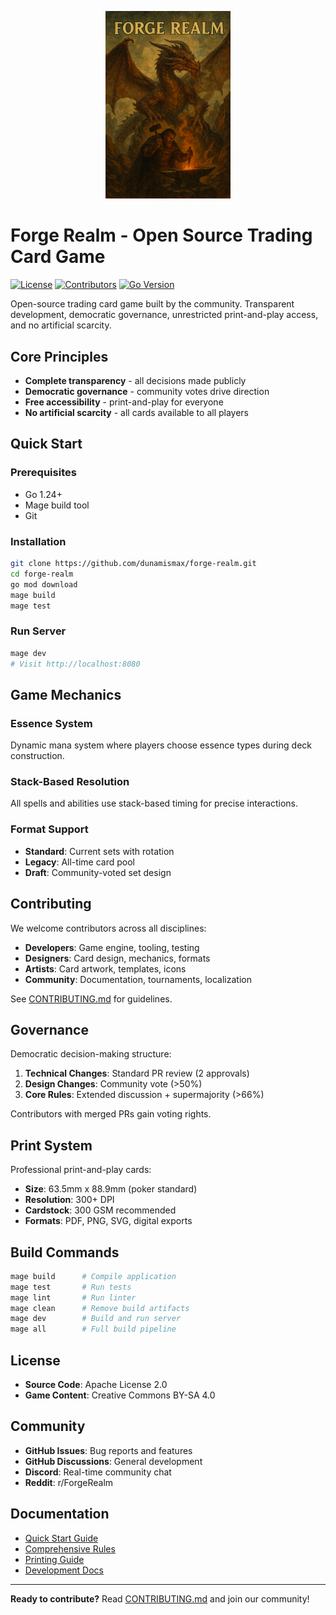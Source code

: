 <p align="center">
  <img src="https://github.com/dunamismax/images/blob/main/forge-realm/forge-realm-new.png" alt="Forge Realm" width="200" />
</p>

# Forge Realm - Open Source Trading Card Game

[![License](https://img.shields.io/badge/License-Apache%202.0-blue.svg)](https://opensource.org/licenses/Apache-2.0)
[![Contributors](https://img.shields.io/github/contributors/dunamismax/forge-realm)](https://github.com/dunamismax/forge-realm/graphs/contributors)
[![Go Version](https://img.shields.io/badge/Go-1.24-blue.svg)](https://golang.org)

Open-source trading card game built by the community. Transparent development, democratic governance, unrestricted print-and-play access, and no artificial scarcity.

## Core Principles

- **Complete transparency** - all decisions made publicly
- **Democratic governance** - community votes drive direction
- **Free accessibility** - print-and-play for everyone
- **No artificial scarcity** - all cards available to all players

## Quick Start

### Prerequisites

- Go 1.24+
- Mage build tool
- Git

### Installation

```bash
git clone https://github.com/dunamismax/forge-realm.git
cd forge-realm
go mod download
mage build
mage test
```

### Run Server

```bash
mage dev
# Visit http://localhost:8080
```

## Game Mechanics

### Essence System

Dynamic mana system where players choose essence types during deck construction.

### Stack-Based Resolution

All spells and abilities use stack-based timing for precise interactions.

### Format Support

- **Standard**: Current sets with rotation
- **Legacy**: All-time card pool
- **Draft**: Community-voted set design

## Contributing

We welcome contributors across all disciplines:

- **Developers**: Game engine, tooling, testing
- **Designers**: Card design, mechanics, formats
- **Artists**: Card artwork, templates, icons
- **Community**: Documentation, tournaments, localization

See [CONTRIBUTING.md](CONTRIBUTING.md) for guidelines.

## Governance

Democratic decision-making structure:

1. **Technical Changes**: Standard PR review (2 approvals)
2. **Design Changes**: Community vote (>50%)
3. **Core Rules**: Extended discussion + supermajority (>66%)

Contributors with merged PRs gain voting rights.

## Print System

Professional print-and-play cards:

- **Size**: 63.5mm x 88.9mm (poker standard)
- **Resolution**: 300+ DPI
- **Cardstock**: 300 GSM recommended
- **Formats**: PDF, PNG, SVG, digital exports

## Build Commands

```bash
mage build      # Compile application
mage test       # Run tests
mage lint       # Run linter
mage clean      # Remove build artifacts
mage dev        # Build and run server
mage all        # Full build pipeline
```

## License

- **Source Code**: Apache License 2.0
- **Game Content**: Creative Commons BY-SA 4.0

## Community

- **GitHub Issues**: Bug reports and features
- **GitHub Discussions**: General development
- **Discord**: Real-time community chat
- **Reddit**: r/ForgeRealm

## Documentation

- [Quick Start Guide](docs/gameplay/quick-start.md)
- [Comprehensive Rules](docs/gameplay/comprehensive-rules.md)
- [Printing Guide](docs/printing/home-printing-guide.md)
- [Development Docs](docs/development/)

---

**Ready to contribute?** Read [CONTRIBUTING.md](CONTRIBUTING.md) and join our community!
